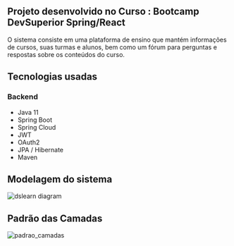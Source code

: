 
## Projeto desenvolvido no Curso : Bootcamp DevSuperior Spring/React

O sistema consiste em uma plataforma de ensino que mantém informações de cursos, suas turmas e alunos, bem como um fórum para perguntas e respostas sobre os conteúdos do curso.

## Tecnologias usadas

### Backend 
- Java 11
- Spring Boot
- Spring Cloud
- JWT
- OAuth2
- JPA / Hibernate
- Maven


## Modelagem do sistema 

![dslearn diagram](https://user-images.githubusercontent.com/60756219/138619924-f1a53ac5-411a-40ce-9887-0e3ca807fc68.png)


## Padrão das Camadas

![padrao_camadas](https://user-images.githubusercontent.com/60756219/138620073-f3a98830-1d88-445a-8036-2d4340441c6e.png)
